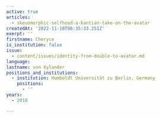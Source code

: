 ```yaml
---
active: true
articles:
  - skeuomorphic-selfhood-a-kantian-take-on-the-avatar
createdAt: '2022-11-10T08:35:33.251Z'
exerpt: ''
firstname: Cheryce
is_institution: false
issue:
  - content/issues/identity-from-double-to-avatar.md
language:
lastname: von Xylander
positions_and_institutions:
  - institution: Humboldt Universität zu Berlin, Germany
    positions:
      - ''
years:
  - 2018

---
```


